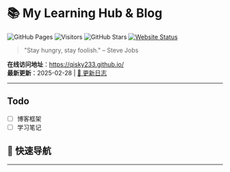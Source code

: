 # 📚 My Learning Hub & Blog

![GitHub Pages](https://img.shields.io/badge/GitHub%20Pages-2088FF?logo=github&logoColor=white&style=for-the-badge)
![Visitors](https://komarev.com/ghpvc/?username=Qisky233&repo=Qisky233.github.io&label=访问量&color=32CD32&style=flat-square)
![GitHub Stars](https://img.shields.io/github/stars/Qisky233/Qisky233.github.io?style=social&logo=apachespark)
[![Website Status](https://img.shields.io/website?down_message=offline&up_message=online&url=https%3A%2F%2Fqisky233.github.io)](https://qisky233.github.io)

> "Stay hungry, stay foolish." – Steve Jobs

**在线访问地址**：<https://qisky233.github.io/>  
**最新更新**：2025-02-28 | [📝 更新日志](CHANGELOG.md)

---

## Todo

- [ ] 博客框架
- [ ] 学习笔记

## 🚀 快速导航
---
